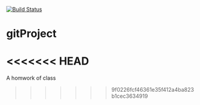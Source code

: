 
[![Build Status](https://travis-ci.org/annie784095/gitProject.svg?branch=master)](https://travis-ci.org/annie784095/gitProject)
# gitProject
<<<<<<< HEAD
=======
A homwork of class
>>>>>>> 9f0226fcf46361e35f412a4ba823b1cec3634919
